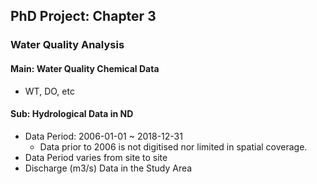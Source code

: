## PhD Project: Chapter 3

### Water Quality Analysis

#### Main: Water Quality Chemical Data
* WT, DO, etc


#### Sub: Hydrological Data in ND

* Data Period: 2006-01-01 ~ 2018-12-31
   * Data prior to 2006 is not digitised nor limited in spatial coverage.
* Data Period varies from site to site
* Discharge (m3/s) Data in the Study Area
